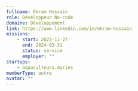 ```yaml
---
fullname: Ekram Hossain
role: Développeur No-code
domaine: Développement
link: https://www.linkedin.com/in/ekram-hossain
missions:
    - start: 2023-11-27
      end: 2024-03-31
      status: service
      employer: ""
startups:
    - aquaculteurs.marins
memberType: autre
avatar: ""
---
```

